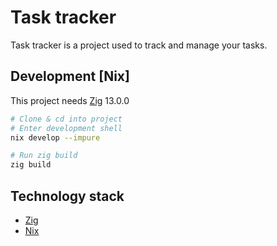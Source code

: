 # Task tracker

Task tracker is a project used to track and manage your tasks.

## Development [Nix]
This project needs [Zig](https://ziglang.org/) 13.0.0
```bash
# Clone & cd into project
# Enter development shell
nix develop --impure

# Run zig build
zig build
```

## Technology stack
- [Zig](https://ziglang.org/)
- [Nix](https://nixos.org/nix/)
